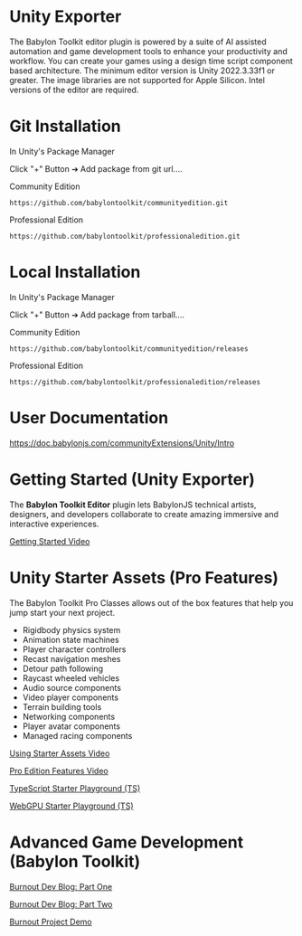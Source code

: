 # Unity Exporter

The Babylon Toolkit editor plugin is powered by a suite of AI assisted automation and game development tools to enhance your productivity and workflow. You can create your games using a design time script component based architecture. The minimum editor version is Unity 2022.3.33f1 or greater. The image libraries are not supported for Apple Silicon. Intel versions of the editor are required.


# Git Installation

In Unity's Package Manager

Click "+" Button ➔ Add package from git url....

Community Edition
```
https://github.com/babylontoolkit/communityedition.git
```

Professional Edition
```
https://github.com/babylontoolkit/professionaledition.git
```


# Local Installation

In Unity's Package Manager

Click "+" Button ➔ Add package from tarball....

Community Edition
```
https://github.com/babylontoolkit/communityedition/releases
```

Professional Edition
```
https://github.com/babylontoolkit/professionaledition/releases
```


# User Documentation

https://doc.babylonjs.com/communityExtensions/Unity/Intro


# Getting Started (Unity Exporter)

The **Babylon Toolkit Editor** plugin lets BabylonJS technical artists, designers, and developers collaborate to create amazing immersive and interactive experiences.

<a target="_blank" href="https://www.youtube.com/watch?v=d1spQKztIZI&list=PLQjLia99I6qDtO16j-ia64xC5r8ps09bB&index=1&pp=gAQBiAQB">Getting Started Video</a>


# Unity Starter Assets (Pro Features)

The Babylon Toolkit Pro Classes allows out of the box features that help you jump start your next project.

- Rigidbody physics system
- Animation state machines
- Player character controllers
- Recast navigation meshes
- Detour path following
- Raycast wheeled vehicles
- Audio source components
- Video player components
- Terrain building tools
- Networking components
- Player avatar components
- Managed racing components

<a target="_blank" href="https://www.youtube.com/watch?v=qrXDwPhQNfY&list=PLQjLia99I6qDtO16j-ia64xC5r8ps09bB&index=2&t=53s&pp=gAQBiAQB">Using Starter Assets Video</a>

<a target="_blank" href="https://www.youtube.com/watch?v=YTlp_ut53wo&list=PLQjLia99I6qDtO16j-ia64xC5r8ps09bB&index=3&pp=gAQBiAQB">Pro Edition Features Video</a>

<a target="_blank" href="https://playground.babylonjs.com/index.html?BabylonToolkit#MQDXJ4">TypeScript Starter Playground (TS)</a>

<a target="_blank" href="https://playground.babylonjs.com/index.html?webgpu&BabylonToolkit#MQDXJ4">WebGPU Starter Playground (TS)</a>



# Advanced Game Development (Babylon Toolkit)

<a target="_blank" href="https://www.youtube.com/watch?v=jsMJp00d1E8&list=PLQjLia99I6qAaof4M3KDkL59jQ2oqAHUb&index=1&t=665s&pp=gAQBiAQB">Burnout Dev Blog: Part One</a>

<a target="_blank" href="https://www.youtube.com/watch?v=d25x5hlhL4A&list=PLQjLia99I6qAaof4M3KDkL59jQ2oqAHUb&index=2&t=571s&pp=gAQBiAQB">Burnout Dev Blog: Part Two</a>

<a target="_blank" href="https://www.babylontoolkit.com/racer">Burnout Project Demo</a>
